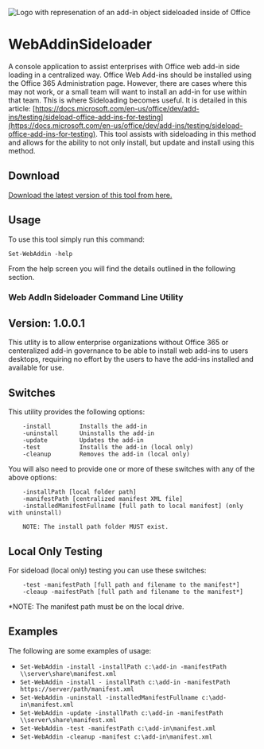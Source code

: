 ![Logo with represenation of an add-in object sideloaded inside of Office](https://davecra.files.wordpress.com/2020/03/sideload_banner.png)
# WebAddinSideloader
A console application to assist enterprises with Office web add-in side loading in a centralized way.
Office Web Add-ins should be installed using the Office 365 Administration page. However, there are cases where this may not work, or a small team will want to install an add-in for use within that team. This is where Sideloading becomes useful. It is detailed in this article:
[https://docs.microsoft.com/en-us/office/dev/add-ins/testing/sideload-office-add-ins-for-testing](https://docs.microsoft.com/en-us/office/dev/add-ins/testing/sideload-office-add-ins-for-testing).
This tool assists with sideloading in this method and allows for the ability to not only install, but update and install using this method.

## Download
[Download the latest version of this tool from here.](https://github.com/davecra/WebAddinSideloader/blob/master/Set-WebAddin%20(v1.0.0.1).zip)

## Usage
To use this tool simply run this command:

``` 
Set-WebAddin -help
```

From the help screen you will find the details outlined in the following section.

### Web AddIn Sideloader Command Line Utility
Version: 1.0.0.1
----------------

This utlity is to allow enterprise organizations without Office 365 or centeralized add-in governance to be able to
install web add-ins to users desktops, requiring no effort by the users to have the add-ins installed and available
for use.

Switches
--------
This utility provides the following options:

        -install        Installs the add-in
        -uninstall      Uninstalls the add-in
        -update         Updates the add-in
        -test           Installs the add-in (local only)
        -cleanup        Removes the add-in (local only)

You will also need to provide one or more of these switches with any of the above options:

        -installPath [local folder path]
        -manifestPath [centralized manifest XML file]
        -installedManifestFullname [full path to local manifest] (only with uninstall)

        NOTE: The install path folder MUST exist.

Local Only Testing
------------------
For sideload (local only) testing you can use these switches:

        -test -manifestPath [full path and filename to the manifest*]
        -cleaup -maifestPath [full path and filename to the manifest*]

*NOTE: The manifest path must be on the local drive.

Examples
--------
The following are some examples of usage:

 - ``` Set-WebAddin -install -installPath c:\add-in -manifestPath \\server\share\manifest.xml ```
 - ``` Set-WebAddin -install - installPath c:\add-in -manifestPath https://server/path/manifest.xml ```
 - ``` Set-WebAddin -uninstall -installedManifestFullname c:\add-in\manifest.xml ```
 - ``` Set-WebAddin -update -installPath c:\add-in -manifestPath \\server\share\manifest.xml ```
 - ``` Set-WebAddin -test -manifestPath c:\add-in\manifest.xml ```
 - ``` Set-WebAddin -cleanup -manifest c:\add-in\manifest.xml ```

